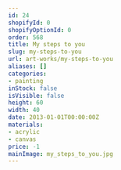 ```yaml
---
id: 24
shopifyId: 0
shopifyOptionId: 0
order: 568
title: My steps to you
slug: my-steps-to-you
url: art-works/my-steps-to-you
aliases: []
categories:
- painting
inStock: false
isVisible: false
height: 60
width: 40
date: 2013-01-01T00:00:00Z
materials:
- acrylic
- canvas
price: -1
mainImage: my_steps_to_you.jpg
---
```

